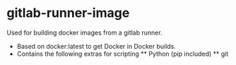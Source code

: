 # gitlab-runner-image

Used for building docker images from a gitlab runner.

*  Based on docker:latest to get Docker in Docker builds. 
*  Contains the following extras for scripting
** Python (pip included)
** git
